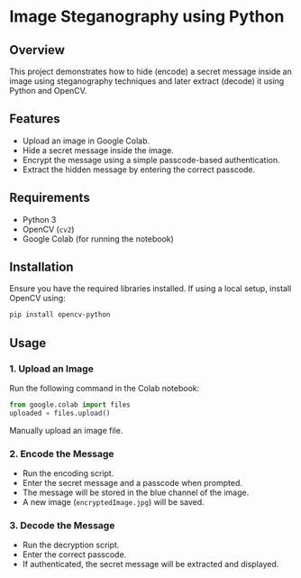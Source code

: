 # **Image Steganography using Python**

## **Overview**
This project demonstrates how to hide (encode) a secret message inside an image using steganography techniques and later extract (decode) it using Python and OpenCV.

## **Features**
- Upload an image in Google Colab.
- Hide a secret message inside the image.
- Encrypt the message using a simple passcode-based authentication.
- Extract the hidden message by entering the correct passcode.

## **Requirements**
- Python 3
- OpenCV (`cv2`)
- Google Colab (for running the notebook)

## **Installation**
Ensure you have the required libraries installed. If using a local setup, install OpenCV using:
```bash
pip install opencv-python
```

## **Usage**
### **1. Upload an Image**
Run the following command in the Colab notebook:
```python
from google.colab import files
uploaded = files.upload()
```
Manually upload an image file.

### **2. Encode the Message**
- Run the encoding script.
- Enter the secret message and a passcode when prompted.
- The message will be stored in the blue channel of the image.
- A new image (`encryptedImage.jpg`) will be saved.

### **3. Decode the Message**
- Run the decryption script.
- Enter the correct passcode.
- If authenticated, the secret message will be extracted and displayed.

